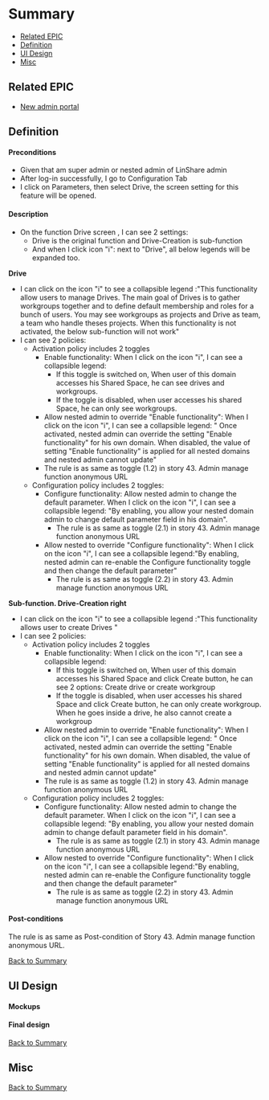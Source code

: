 # Summary

* [Related EPIC](#related-epic)
* [Definition](#definition)
* [UI Design](#ui-design)
* [Misc](#misc)

## Related EPIC

* [New admin portal](./README.md)

## Definition

#### Preconditions

- Given that am super admin or nested admin of LinShare admin
- After log-in successfully, I go to Configuration Tab
- I click on Parameters, then select Drive, the screen setting for this feature will be opened.

#### Description

- On the function Drive screen , I can see 2 settings: 
   - Drive is the original function and Drive-Creation is sub-function
   - And when I click icon "i": next to "Drive", all below legends will be expanded too.

**Drive**
- I can click on the icon "i" to see a collapsible legend :"This functionality allow users to manage Drives. The main goal of Drives is to gather workgroups together and to define default membership and roles for a bunch of users. You may see workgroups as projects and Drive as team, a team who handle theses projects. When this functionality is not activated, the below sub-function will not work"
- I can see 2 policies: 
   - Activation policy includes 2 toggles
      - Enable functionality: When I click on the icon "i", I can see a collapsible legend:
         - If this toggle is switched on, When user of this domain accesses his Shared Space, he can see drives and workgroups.
         - If the toggle is disabled, when user accesses his shared Space, he can only see workgroups.
      - Allow nested admin to override "Enable functionality": When I click on the icon "i", I can see a collapsible legend: " Once activated, nested admin can override the setting "Enable functionality" for his own domain. When disabled, the value of setting "Enable functionality" is applied for all nested domains and nested admin cannot update"
      - The rule is as same as toggle (1.2) in story 43. Admin manage function anonymous URL
   - Configuration policy includes 2 toggles:
      - Configure functionality: Allow nested admin to change the default parameter. When I click on the icon "i", I can see a collapsible legend: "By enabling, you allow your nested domain admin to change default parameter field in his domain".
         - The rule is as same as toggle (2.1) in story 43. Admin manage function anonymous URL
      - Allow nested to override "Configure functionality": When I click on the icon "i", I can see a collapsible legend:"By enabling, nested admin can re-enable the Configure functionality toggle and then change the default parameter"
         - The rule is as same as toggle (2.2) in story 43. Admin manage function anonymous URL

**Sub-function. Drive-Creation right**
- I can click on the icon "i" to see a collapsible legend :"This functionality allows user to create Drives "
- I can see 2 policies:
    - Activation policy includes 2 toggles
        - Enable functionality: When I click on the icon "i", I can see a collapsible legend:
            - If this toggle is switched on, When user of this domain accesses his Shared Space and click Create button, he can see 2 options: Create drive or create workgroup
            - If the toggle is disabled, when user accesses his shared Space and click Create button, he can only create workgroup. When he goes inside a drive, he also cannot create a workgroup
        - Allow nested admin to override "Enable functionality": When I click on the icon "i", I can see a collapsible legend: " Once activated, nested admin can override the setting "Enable functionality" for his own domain. When disabled, the value of setting "Enable functionality" is applied for all nested domains and nested admin cannot update"
        - The rule is as same as toggle (1.2) in story 43. Admin manage function anonymous URL
    - Configuration policy includes 2 toggles:
        - Configure functionality: Allow nested admin to change the default parameter. When I click on the icon "i", I can see a collapsible legend: "By enabling, you allow your nested domain admin to change default parameter field in his domain".
            - The rule is as same as toggle (2.1) in story 43. Admin manage function anonymous URL
        - Allow nested to override "Configure functionality": When I click on the icon "i", I can see a collapsible legend:"By enabling, nested admin can re-enable the Configure functionality toggle and then change the default parameter"
            - The rule is as same as toggle (2.2) in story 43. Admin manage function anonymous URL

#### Post-conditions
    
The rule is as same as Post-condition of Story 43. Admin manage function anonymous URL.

[Back to Summary](#summary)

## UI Design

#### Mockups

#### Final design

[Back to Summary](#summary)

## Misc

[Back to Summary](#summary)